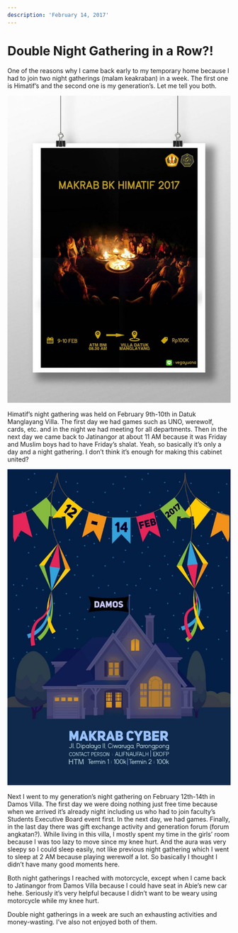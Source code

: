 ```yaml
---
description: 'February 14, 2017'
---
```


# Double Night Gathering in a Row?!

One of the reasons why I came back early to my temporary home because I had to join two night gatherings \(malam keakraban\) in a week. The first one is Himatif’s and the second one is my generation’s. Let me tell you both.

![](../../.gitbook/assets/image%20%2833%29.png)

Himatif’s night gathering was held on February 9th-10th in Datuk Manglayang Villa. The first day we had games such as UNO, werewolf, cards, etc. and in the night we had meeting for all departments. Then in the next day we came back to Jatinangor at about 11 AM because it was Friday and Muslim boys had to have Friday’s shalat. Yeah, so basically it’s only a day and a night gathering. I don’t think it’s enough for making this cabinet united?

![](../../.gitbook/assets/image%20%2822%29.png)

Next I went to my generation’s night gathering on February 12th-14th in Damos Villa. The first day we were doing nothing just free time because when we arrived it’s already night including us who had to join faculty’s Students Executive Board event first. In the next day, we had games. Finally, in the last day there was gift exchange activity and generation forum \(forum angkatan?\). While living in this villa, I mostly spent my time in the girls’ room because I was too lazy to move since my knee hurt. And the aura was very sleepy so I could sleep easily, not like previous night gathering which I went to sleep at 2 AM because playing werewolf a lot. So basically I thought I didn’t have many good moments here.

Both night gatherings I reached with motorcycle, except when I came back to Jatinangor from Damos Villa because I could have seat in Abie’s new car hehe. Seriously it’s very helpful because I didn’t want to be weary using motorcycle while my knee hurt.

Double night gatherings in a week are such an exhausting activities and money-wasting. I’ve also not enjoyed both of them.

